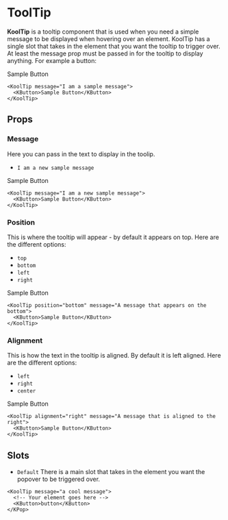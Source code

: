# ToolTip

**KoolTip** is a tooltip component that is used when you need a simple message to be displayed when hovering over an element.
KoolTip has a single slot that takes in the element that you want the tooltip to trigger over.
At least the message prop must be passed in for the tooltip to display anything. For example a button:

<KoolTip message="I am a sample message">
  <KButton>Sample Button</KButton>
</KoolTip>

```vue
<KoolTip message="I am a sample message">
  <KButton>Sample Button</KButton>
</KoolTip>
```

## Props

### Message
Here you can pass in the text to display in the toolip.

- `I am a new sample message`

<KoolTip message="I am a new sample message">
  <KButton>Sample Button</KButton>
</KoolTip>

```vue
<KoolTip message="I am a new sample message">
  <KButton>Sample Button</KButton>
</KoolTip>
```

### Position
This is where the tooltip will appear - by default it appears on top. 
Here are the different options:

- `top`  
- `bottom`  
- `left`
- `right`

<KoolTip position="bottom" message="A message that appears on the bottom">
  <KButton>Sample Button</KButton>
</KoolTip>

```vue
<KoolTip position="bottom" message="A message that appears on the bottom">
  <KButton>Sample Button</KButton>
</KoolTip>
```

### Alignment
This is how the text in the tooltip is aligned. By default it is left aligned.
Here are the different options:

- `left`  
- `right`  
- `center`

<KoolTip alignment="right" message="A message that is aligned to the right">
  <KButton>Sample Button</KButton>
</KoolTip>

```vue
<KoolTip alignment="right" message="A message that is aligned to the right">
  <KButton>Sample Button</KButton>
</KoolTip>
```

## Slots

- `Default` There is a main slot that takes in the element you want the popover to be triggered over.

```vue
<KoolTip message="a cool message">
  <!-- Your element goes here -->
  <KButton>button</KButton>
</KPop>
```
